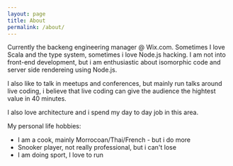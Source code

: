 ```yaml
---
layout: page
title: About
permalink: /about/
---
```


Currently the backeng engineering manager @ Wix.com. 
Sometimes I love Scala and the type system, sometimes i love Node.js hacking. 
I am not into front-end development, but i am enthusiastic about isomorphic code and server side rendereing using Node.js.

I also like to talk in meetups and conferences, but mainly run talks around live coding, i believe that live coding can give the audience the hightest value in 40 minutes.

I also love architecture and i spend my day to day job in this area.

My personal life hobbies:
- I am a cook, mainly Morrocoan/Thai/French - but i do more
- Snooker player, not really professional, but i can't lose
- I am doing sport, I love to run
